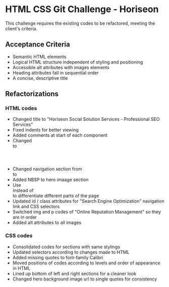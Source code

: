 # HTML CSS Git Challenge - Horiseon

This challenge requires the existing codes to be refactored, meeting the client's criteria. 

## Acceptance Criteria

- Semantic HTML elements
- Logical HTML structure independent of styling and positioning
- Accessible alt attributes with images elements
- Heading attributes fall in sequential order
- A concise, descriptive title

## Refactorizations

### HTML codes

- Changed title to "Horiseon Social Solution Services - Professional SEO Services"
- Fixed indents for better viewing
- Added comments at start of each component
- Changed <div class="header"> to <header>
- Changed navigation section from <div> to <nav>
- Added NBSP to hero imaage section
- Use <section> instead of <div> to differentiate different parts of the page
- Updated id / class attributes for "Search Engine Optimization" navigation link and CSS selectors
- Switched img and p codes of "Online Reputation Management" so they are in order
- Added alt attributes to all images

### CSS codes

- Consolidated codes for sections with same stylings
- Updated selectors according to changes made to HTML
- Added missing quotes to font-family Calibri
- Moved positions of codes according to levels and order of appearance in HTML
- Lined up bottom of left and right sections for a cleaner look
- Changed hero background image url to single quotes for consistency
